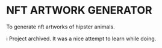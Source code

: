 # NFT ARTWORK GENERATOR

To generate nft artworks of hipster animals.

:information_source: Project archived. It was a nice attempt to learn while doing.
